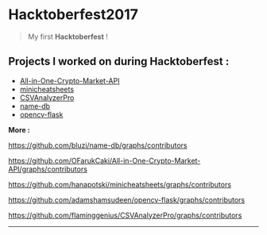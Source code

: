# Hacktoberfest2017
> My first **Hacktoberfest** !

## Projects I worked on during Hacktoberfest :

* [All-in-One-Crypto-Market-API](https://github.com/OFarukCaki/All-in-One-Crypto-Market-API)
* [minicheatsheets](https://github.com/hanapotski/minicheatsheets)
* [CSVAnalyzerPro](https://github.com/flaminggenius/CSVAnalyzerPro)
* [name-db](https://github.com/bluzi/name-db)
* [opencv-flask](https://github.com/adamshamsudeen/opencv-flask)

**More :** 


https://github.com/bluzi/name-db/graphs/contributors

https://github.com/OFarukCaki/All-in-One-Crypto-Market-API/graphs/contributors

https://github.com/hanapotski/minicheatsheets/graphs/contributors

https://github.com/adamshamsudeen/opencv-flask/graphs/contributors

https://github.com/flaminggenius/CSVAnalyzerPro/graphs/contributors

---
